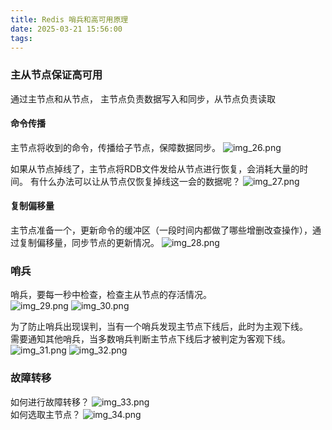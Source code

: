 ```yaml
---
title: Redis 哨兵和高可用原理
date: 2025-03-21 15:56:00
tags:
---
```


### 主从节点保证高可用
通过主节点和从节点，
主节点负责数据写入和同步，从节点负责读取

#### 命令传播
主节点将收到的命令，传播给子节点，保障数据同步。
![img_26.png](img_26.png)

如果从节点掉线了，主节点将RDB文件发给从节点进行恢复，会消耗大量的时间。
有什么办法可以让从节点仅恢复掉线这一会的数据呢？
![img_27.png](img_27.png)

#### 复制偏移量  
主节点准备一个，更新命令的缓冲区（一段时间内都做了哪些增删改查操作），通过复制偏移量，同步节点的更新情况。
![img_28.png](img_28.png)

### 哨兵
哨兵，要每一秒中检查，检查主从节点的存活情况。  
![img_29.png](img_29.png)
![img_30.png](img_30.png)

为了防止哨兵出现误判，当有一个哨兵发现主节点下线后，此时为主观下线。  
需要通知其他哨兵，当多数哨兵判断主节点下线后才被判定为客观下线。  
![img_31.png](img_31.png)
![img_32.png](img_32.png)


### 故障转移
如何进行故障转移？
![img_33.png](img_33.png)  
如何选取主节点？
![img_34.png](img_34.png)  